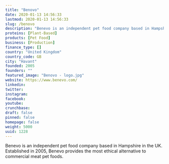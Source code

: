 ```yaml
---
title: "Benovo"
date: 2020-01-13 14:56:33
lastmod: 2020-01-13 14:56:33
slug: /benovo
description: "Benevo is an independent pet food company based in Hampshire in the UK. Established in 2005, Benevo provides the most ethical alternative to commercial meat pet foods."
proteins: [Plant-Based]
products: [Pet Food]
business: [Production]
finance_type: []
country: "United Kingdom"
country_code: GB
city: "Havant"
founded: 2005
founders: ""
featured_image: "Benovo - logo.jpg"
website: https://www.benevo.com/
linkedin: 
twitter: 
instagram: 
facebook: 
youtube: 
crunchbase: 
draft: false
pinned: false
homepage: false
weight: 5000
uuid: 1228
---
```

Benevo is an independent pet food company based in Hampshire in the UK. Established in 2005, Benevo provides the most ethical alternative to commercial meat pet foods.
